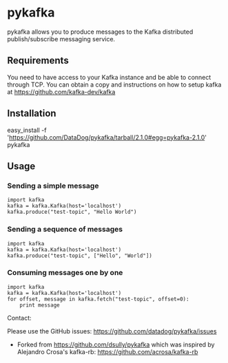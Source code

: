 # pykafka

pykafka allows you to produce messages to the Kafka distributed publish/subscribe messaging service.

## Requirements

You need to have access to your Kafka instance and be able to connect through
TCP. You can obtain a copy and instructions on how to setup kafka at
https://github.com/kafka-dev/kafka

## Installation
easy_install -f 'https://github.com/DataDog/pykafka/tarball/2.1.0#egg=pykafka-2.1.0' pykafka

## Usage

### Sending a simple message

    import kafka
    kafka = kafka.Kafka(host='localhost')
    kafka.produce("test-topic", "Hello World")

### Sending a sequence of messages

    import kafka
    kafka = kafka.Kafka(host='localhost')
    kafka.produce("test-topic", ["Hello", "World"])

### Consuming messages one by one

    import kafka
    kafka = kafka.Kafka(host='localhost')
    for offset, message in kafka.fetch("test-topic", offset=0):
        print message


Contact:

Please use the GitHub issues: https://github.com/datadog/pykafka/issues

* Forked from https://github.com/dsully/pykafka which was inspired by Alejandro Crosa's kafka-rb: https://github.com/acrosa/kafka-rb
